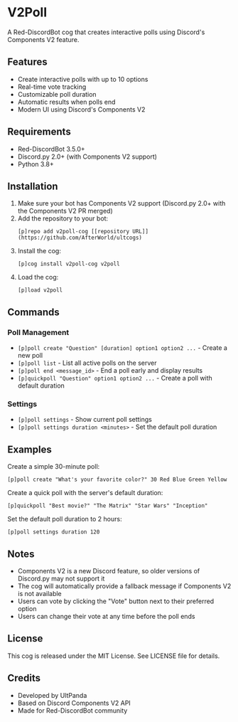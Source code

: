 # V2Poll

A Red-DiscordBot cog that creates interactive polls using Discord's Components V2 feature.

## Features

- Create interactive polls with up to 10 options
- Real-time vote tracking
- Customizable poll duration
- Automatic results when polls end
- Modern UI using Discord's Components V2

## Requirements

- Red-DiscordBot 3.5.0+
- Discord.py 2.0+ (with Components V2 support)
- Python 3.8+

## Installation

1. Make sure your bot has Components V2 support (Discord.py 2.0+ with the Components V2 PR merged)
2. Add the repository to your bot:
   ```
   [p]repo add v2poll-cog [[repository URL]](https://github.com/AfterWorld/ultcogs)
   ```
3. Install the cog:
   ```
   [p]cog install v2poll-cog v2poll
   ```
4. Load the cog:
   ```
   [p]load v2poll
   ```

## Commands

### Poll Management

- `[p]poll create "Question" [duration] option1 option2 ...` - Create a new poll
- `[p]poll list` - List all active polls on the server
- `[p]poll end <message_id>` - End a poll early and display results
- `[p]quickpoll "Question" option1 option2 ...` - Create a poll with default duration

### Settings

- `[p]poll settings` - Show current poll settings
- `[p]poll settings duration <minutes>` - Set the default poll duration

## Examples

Create a simple 30-minute poll:
```
[p]poll create "What's your favorite color?" 30 Red Blue Green Yellow
```

Create a quick poll with the server's default duration:
```
[p]quickpoll "Best movie?" "The Matrix" "Star Wars" "Inception"
```

Set the default poll duration to 2 hours:
```
[p]poll settings duration 120
```

## Notes

- Components V2 is a new Discord feature, so older versions of Discord.py may not support it
- The cog will automatically provide a fallback message if Components V2 is not available
- Users can vote by clicking the "Vote" button next to their preferred option
- Users can change their vote at any time before the poll ends

## License

This cog is released under the MIT License. See LICENSE file for details.

## Credits

- Developed by UltPanda
- Based on Discord Components V2 API
- Made for Red-DiscordBot community
